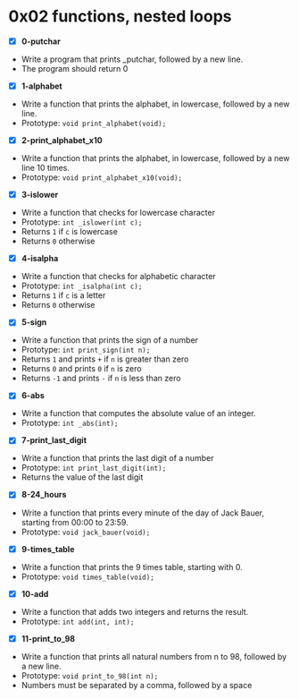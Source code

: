 # 0x02 functions, nested loops

- [x] **0-putchar**
- Write a program that prints _putchar, followed by a new line.
- The program should return 0

- [x] **1-alphabet**
- Write a function that prints the alphabet, in lowercase, followed by a new line.
- Prototype: `void print_alphabet(void);`

- [x] **2-print_alphabet_x10**
- Write a function that prints the alphabet, in lowercase, followed by a new line 10 times.
- Prototype: `void print_alphabet_x10(void);`

- [x] **3-islower**
- Write a function that checks for lowercase character
- Prototype: `int _islower(int c);`
- Returns `1` if `c` is lowercase
- Returns `0` otherwise

- [x] **4-isalpha**
- Write a function that checks for alphabetic character
- Prototype: `int _isalpha(int c);`
- Returns `1` if `c` is a letter
- Returns `0` otherwise

- [x] **5-sign**
- Write a function that prints the sign of a number
- Prototype: `int print_sign(int n);`
- Returns `1` and prints `+` if `n` is greater than zero
- Returns `0` and prints `0` if `n` is zero
- Returns `-1` and prints `-` if `n` is less than zero

- [x] **6-abs**
- Write a function that computes the absolute value of an integer.
- Prototype: `int _abs(int);`

- [x] **7-print_last_digit**
- Write a function that prints the last digit of a number
- Prototype: `int print_last_digit(int);`
- Returns the value of the last digit

- [x] **8-24_hours**
- Write a function that prints every minute of the day of Jack Bauer, starting from 00:00 to 23:59.
- Prototype: `void jack_bauer(void);`

- [x] **9-times_table**
- Write a function that prints the 9 times table, starting with 0.
- Prototype: `void times_table(void);`

- [x] **10-add**
- Write a function that adds two integers and returns the result.
- Prototype: `int add(int, int);`

- [x] **11-print_to_98**
- Write a function that prints all natural numbers from n to 98, followed by a new line.
- Prototype: `void print_to_98(int n);`
- Numbers must be separated by a comma, followed by a space
